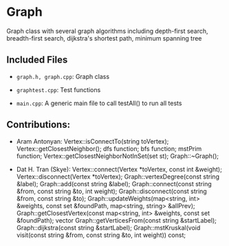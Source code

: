 # Graph

Graph class with several graph algorithms including depth-first search,
breadth-first search, dijkstra's shortest path, minimum spanning tree

## Included Files

- `graph.h, graph.cpp`: Graph class

- `graphtest.cpp`: Test functions

- `main.cpp`: A generic main file to call testAll() to run all tests

## Contributions:

- Aram Antonyan:
  Vertex::isConnectTo(string toVertex);
  Vertex::getClosestNeighbor();
  dfs function;
  bfs function;
  mstPrim function;
  Vertex::getClosestNeighborNotInSet(set<string> st);
  Graph::~Graph();

- Dat H. Tran (Skye):
  Vertex::connect(Vertex *toVertex, const int &weight);
  Vertex::disconnect(Vertex *toVertex);
  Graph::vertexDegree(const string &label);
  Graph::add(const string &label);
  Graph::connect(const string &from, const string &to, int weight);
  Graph::disconnect(const string &from, const string &to);
  Graph::updateWeights(map<string, int> &weights,
  const set<string> &foundPath,
  map<string, string> &allPrev);
  Graph::getClosestVertex(const map<string, int> &weights,
  const set<string> &foundPath);
  vector<string> Graph::getVerticesFrom(const string &startLabel);
  Graph::dijkstra(const string &startLabel);
  Graph::mstKruskal(void visit(const string &from, const string &to, int weight)) const;
